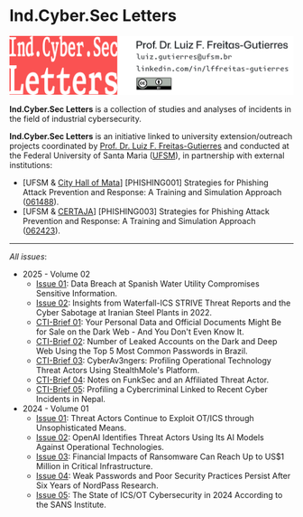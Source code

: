 # Ind.Cyber.Sec Letters

![](IndCyberSecLetters-MainHeader.png "Ind.Cyber.Sec Letters")

**Ind.Cyber.Sec Letters** is a collection of studies and analyses of incidents in the field of industrial cybersecurity.

**Ind.Cyber.Sec Letters** is an initiative linked to university extension/outreach projects coordinated by [Prof. Dr. Luiz F. Freitas-Gutierres](https://www.linkedin.com/in/lffreitas-gutierres/) and conducted at the Federal University of Santa Maria ([UFSM](https://www.ufsm.br/)), in partnership with external institutions:

- [UFSM & [City Hall of Mata](https://www.mata.rs.gov.br/)] [PHISHING001] Strategies for Phishing Attack Prevention and Response: A Training and Simulation Approach ([061488](https://portal.ufsm.br/projetos/publico/projetos/view.html?idProjeto=74219)).
- [UFSM & [CERTAJA](https://www.certajaenergia.com.br/)] [PHISHING003] Strategies for Phishing Attack Prevention and Response: A Training and Simulation Approach ([062423](https://portal.ufsm.br/projetos/publico/projetos/view.html?idProjeto=424425)).

---

*All issues*:

- 2025 - Volume 02
    - [Issue 01](https://github.com/substationworm/IndCyberSecLetters/blob/main/2025/Issue01/Issue01.md): Data Breach at Spanish Water Utility Compromises Sensitive Information.
    - [Issue 02](https://github.com/substationworm/IndCyberSecLetters/blob/main/2025/Issue02/Issue02.md): Insights from Waterfall-ICS STRIVE Threat Reports and the Cyber Sabotage at Iranian Steel Plants in 2022.
    - [CTI-Brief 01](https://github.com/substationworm/IndCyberSecLetters/blob/main/2025/CTI-Brief01.pdf): Your Personal Data and Official Documents Might Be for Sale on the Dark Web - And You Don't Even Know It.
    - [CTI-Brief 02](https://github.com/substationworm/IndCyberSecLetters/blob/main/2025/CTI-Brief02.pdf): Number of Leaked Accounts on the Dark and Deep Web Using the Top 5 Most Common Passwords in Brazil.
    - [CTI-Brief 03](https://github.com/substationworm/IndCyberSecLetters/blob/main/2025/CTI-Brief03.pdf): CyberAv3ngers: Profiling Operational Technology Threat Actors Using StealthMole's Platform.
    - [CTI-Brief 04](https://github.com/substationworm/IndCyberSecLetters/blob/main/2025/CTI-Brief04/CTI-Brief04.md): Notes on FunkSec and an Affiliated Threat Actor.
    - [CTI-Brief 05](https://github.com/substationworm/IndCyberSecLetters/blob/main/2025/CTI-Brief05/CTI-Brief05.md): Profiling a Cybercriminal Linked to Recent Cyber Incidents in Nepal.
- 2024 - Volume 01
    - [Issue 01](https://github.com/substationworm/IndCyberSecLetters/blob/main/2024/Issue01/Issue01.md): Threat Actors Continue to Exploit OT/ICS through Unsophisticated Means.
    - [Issue 02](https://github.com/substationworm/IndCyberSecLetters/blob/main/2024/Issue02/Issue02.md): OpenAI Identifies Threat Actors Using Its AI Models Against Operational Technologies.
    - [Issue 03](https://github.com/substationworm/IndCyberSecLetters/blob/main/2024/Issue03/Issue03.md): Financial Impacts of Ransomware Can Reach Up to US$1 Million in Critical Infrastructure.
    - [Issue 04](https://github.com/substationworm/IndCyberSecLetters/blob/main/2024/Issue04/Issue04.md): Weak Passwords and Poor Security Practices Persist After Six Years of NordPass Research.
    - [Issue 05](https://github.com/substationworm/IndCyberSecLetters/blob/main/2024/Issue05/Issue05.md#compromised-it-systems): The State of ICS/OT Cybersecurity in 2024 According to the SANS Institute.